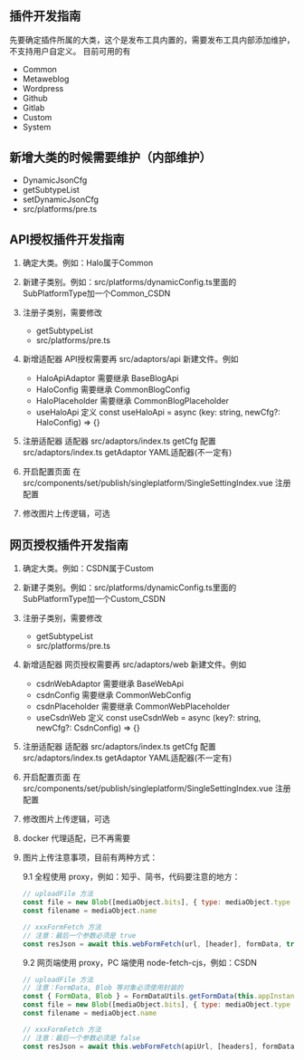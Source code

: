 ## 插件开发指南

先要确定插件所属的大类，这个是发布工具内置的，需要发布工具内部添加维护，不支持用户自定义。
目前可用的有
- Common
- Metaweblog
- Wordpress
- Github
- Gitlab
- Custom
- System

## 新增大类的时候需要维护（内部维护）
- DynamicJsonCfg
- getSubtypeList
- setDynamicJsonCfg
- src/platforms/pre.ts
  
## API授权插件开发指南

1. 确定大类。例如：Halo属于Common
2. 新建子类别。例如：src/platforms/dynamicConfig.ts里面的SubPlatformType加一个Common_CSDN
3. 注册子类别，需要修改
   - getSubtypeList
   - src/platforms/pre.ts
4. 新增适配器
   API授权需要再 src/adaptors/api 新建文件。例如
   - HaloApiAdaptor 需要继承 BaseBlogApi
   - HaloConfig 需要继承 CommonBlogConfig
   - HaloPlaceholder 需要继承 CommonBlogPlaceholder
   - useHaloApi 定义 const useHaloApi = async (key: string, newCfg?: HaloConfig) => {}

5. 注册适配器
   适配器 src/adaptors/index.ts getCfg
   配置 src/adaptors/index.ts getAdaptor
   YAML适配器(不一定有)
6. 开启配置页面
   在 src/components/set/publish/singleplatform/SingleSettingIndex.vue 注册配置
7. 修改图片上传逻辑，可选

## 网页授权插件开发指南

1. 确定大类。例如：CSDN属于Custom
2. 新建子类别。例如：src/platforms/dynamicConfig.ts里面的SubPlatformType加一个Custom_CSDN
3. 注册子类别，需要修改
   - getSubtypeList
   - src/platforms/pre.ts
4. 新增适配器
   网页授权需要再 src/adaptors/web 新建文件。例如
   - csdnWebAdaptor 需要继承 BaseWebApi
   - csdnConfig 需要继承 CommonWebConfig
   - csdnPlaceholder 需要继承 CommonWebPlaceholder
   - useCsdnWeb 定义 const useCsdnWeb = async (key?: string, newCfg?: CsdnConfig) => {}
5. 注册适配器
   适配器 src/adaptors/index.ts getCfg
   配置 src/adaptors/index.ts getAdaptor
   YAML适配器(不一定有)
6. 开启配置页面
   在 src/components/set/publish/singleplatform/SingleSettingIndex.vue 注册配置
7. 修改图片上传逻辑，可选
8. docker 代理适配，已不再需要
9. 图片上传注意事项，目前有两种方式：

   9.1 全程使用 proxy，例如：知乎、简书，代码要注意的地方：

   ```js
   // uploadFile 方法
   const file = new Blob([mediaObject.bits], { type: mediaObject.type })
   const filename = mediaObject.name
   
   // xxxFormFetch 方法
   // 注意：最后一个参数必须是 true
   const resJson = await this.webFormFetch(url, [header], formData, true)
   ```
   
   9.2 网页端使用 proxy，PC 端使用 node-fetch-cjs，例如：CSDN

   ```js
   // uploadFile 方法
   // 注意：FormData, Blob 等对象必须使用封装的
   const { FormData, Blob } = FormDataUtils.getFormData(this.appInstance)
   const file = new Blob([mediaObject.bits], { type: mediaObject.type })
   const filename = mediaObject.name
   
   // xxxFormFetch 方法
   // 注意：最后一个参数必须是 false
   const resJson = await this.webFormFetch(apiUrl, [headers], formData, false)
   ```